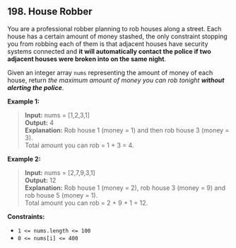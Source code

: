 ## 198. House Robber

You are a professional robber planning to rob houses along a street. Each house has a certain amount of money stashed, the only constraint stopping you from robbing each of them is that adjacent houses have security systems connected and **it will automatically contact the police if two adjacent houses were broken into on the same night**.

Given an integer array `nums` representing the amount of money of each house, return _the maximum amount of money you can rob tonight **without alerting the police**_.


**Example 1:**

  > **Input:** nums = [1,2,3,1]  
  > **Output:** 4  
  > **Explanation:** Rob house 1 (money = 1) and then rob house 3 (money = 3).  
  > Total amount you can rob = 1 + 3 = 4.

**Example 2:**

  > **Input:** nums = [2,7,9,3,1]  
  > **Output:** 12  
  > **Explanation:** Rob house 1 (money = 2), rob house 3 (money = 9) and rob house 5 (money = 1).  
  > Total amount you can rob = 2 + 9 + 1 = 12.
 

**Constraints:**

  - `1 <= nums.length <= 100`
  - `0 <= nums[i] <= 400`
